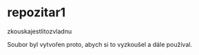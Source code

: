 # repozitar1
zkouskajestlitozvladnu

Soubor byl vytvořen proto, abych si to vyzkoušel a dále používal.
